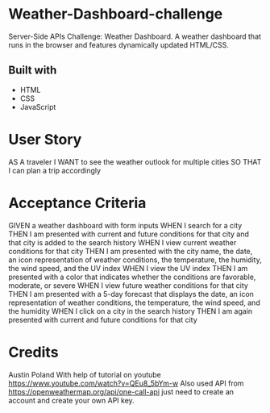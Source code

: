 # Weather-Dashboard-challenge
Server-Side APIs Challenge: Weather Dashboard. A weather dashboard that runs in the browser and features dynamically updated HTML/CSS.

## Built with
* HTML
* CSS
* JavaScript

# User Story
AS A traveler I WANT to see the weather outlook for multiple cities SO THAT I can plan a trip accordingly

# Acceptance Criteria
GIVEN a weather dashboard with form inputs WHEN I search for a city THEN I am presented with current and future conditions for that city and that city is added to the search history WHEN I view current weather conditions for that city THEN I am presented with the city name, the date, an icon representation of weather conditions, the temperature, the humidity, the wind speed, and the UV index WHEN I view the UV index THEN I am presented with a color that indicates whether the conditions are favorable, moderate, or severe WHEN I view future weather conditions for that city THEN I am presented with a 5-day forecast that displays the date, an icon representation of weather conditions, the temperature, the wind speed, and the humidity WHEN I click on a city in the search history THEN I am again presented with current and future conditions for that city

# Credits
Austin Poland
With help of tutorial on youtube https://www.youtube.com/watch?v=QEu8_5bYm-w
Also used API from https://openweathermap.org/api/one-call-api just need to create an account and create your own API key.